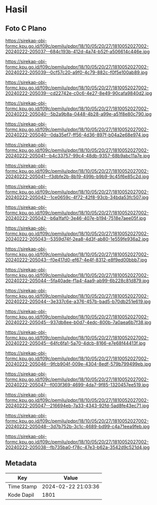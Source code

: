 # Hasil

## Foto C Plano

https://sirekap-obj-formc.kpu.go.id/f09c/pemilu/pdpr/18/10/05/20/27/1810052027002-20240222-205037--684c193b-412d-4a74-b52f-a506614c446e.jpg

https://sirekap-obj-formc.kpu.go.id/f09c/pemilu/pdpr/18/10/05/20/27/1810052027002-20240222-205039--0cf57c20-a9f0-4c79-882c-f0f5e100ab89.jpg

https://sirekap-obj-formc.kpu.go.id/f09c/pemilu/pdpr/18/10/05/20/27/1810052027002-20240222-205039--cd22742e-c0c6-4e27-8e49-90cafa9840d2.jpg

https://sirekap-obj-formc.kpu.go.id/f09c/pemilu/pdpr/18/10/05/20/27/1810052027002-20240222-205040--5b2a9b8a-0448-4b28-a99e-a51f8e80c790.jpg

https://sirekap-obj-formc.kpu.go.id/f09c/pemilu/pdpr/18/10/05/20/27/1810052027002-20240222-205040--0da35ef7-ff56-4d36-897f-b04a2e68e974.jpg

https://sirekap-obj-formc.kpu.go.id/f09c/pemilu/pdpr/18/10/05/20/27/1810052027002-20240222-205041--b4c33757-99c4-48db-9357-68b9abc11a7e.jpg

https://sirekap-obj-formc.kpu.go.id/f09c/pemilu/pdpr/18/10/05/20/27/1810052027002-20240222-205041--f3dbfe2b-8b19-499b-b9b9-9c45f6e85c2d.jpg

https://sirekap-obj-formc.kpu.go.id/f09c/pemilu/pdpr/18/10/05/20/27/1810052027002-20240222-205042--1ce0659c-4f72-42f8-93cb-34bda53fc507.jpg

https://sirekap-obj-formc.kpu.go.id/f09c/pemilu/pdpr/18/10/05/20/27/1810052027002-20240222-205042--b6a1faf0-3e46-407e-b194-7518e7aee05f.jpg

https://sirekap-obj-formc.kpu.go.id/f09c/pemilu/pdpr/18/10/05/20/27/1810052027002-20240222-205043--5359d74f-2ea8-4d3f-ab80-1e559fe936a2.jpg

https://sirekap-obj-formc.kpu.go.id/f09c/pemilu/pdpr/18/10/05/20/27/1810052027002-20240222-205043--f0e417d0-ef67-4e4f-8312-e8f9ed00bbb7.jpg

https://sirekap-obj-formc.kpu.go.id/f09c/pemilu/pdpr/18/10/05/20/27/1810052027002-20240222-205044--5fa40ade-f1a4-4aa9-ab99-6b228c81d879.jpg

https://sirekap-obj-formc.kpu.go.id/f09c/pemilu/pdpr/18/10/05/20/27/1810052027002-20240222-205044--3e337c6e-a376-457b-bad5-b70db251e619.jpg

https://sirekap-obj-formc.kpu.go.id/f09c/pemilu/pdpr/18/10/05/20/27/1810052027002-20240222-205045--937db8ee-b0d7-4edc-800b-7a0aea6b7f38.jpg

https://sirekap-obj-formc.kpu.go.id/f09c/pemilu/pdpr/18/10/05/20/27/1810052027002-20240222-205045--64fc6fa1-5a70-4dcb-8166-e7e68f44413f.jpg

https://sirekap-obj-formc.kpu.go.id/f09c/pemilu/pdpr/18/10/05/20/27/1810052027002-20240222-205046--9fcb904f-009e-4304-8edf-579b799499eb.jpg

https://sirekap-obj-formc.kpu.go.id/f09c/pemilu/pdpr/18/10/05/20/27/1810052027002-20240222-205047--f003f369-4699-4da7-9f85-1320457ee519.jpg

https://sirekap-obj-formc.kpu.go.id/f09c/pemilu/pdpr/18/10/05/20/27/1810052027002-20240222-205047--216694eb-7a33-4343-92fd-5ad8fe43ec71.jpg

https://sirekap-obj-formc.kpu.go.id/f09c/pemilu/pdpr/18/10/05/20/27/1810052027002-20240222-205048--3d7b752b-3c1c-4689-bd99-c4a71eea9feb.jpg

https://sirekap-obj-formc.kpu.go.id/f09c/pemilu/pdpr/18/10/05/20/27/1810052027002-20240222-205038--fb735ba0-f78c-47e3-b62a-3542d9c521d4.jpg


## Metadata

| Key        | Value               |
| ---------- | ------------------- |
| Time Stamp | 2024-02-22 21:03:36 |
| Kode Dapil | 1801                |



